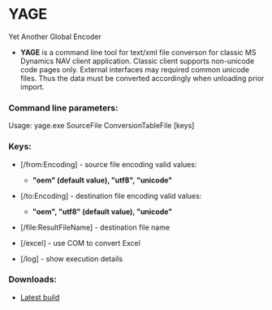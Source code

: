# YAGE
Yet Another Global Encoder

- **YAGE** is a command line tool for text/xml file converson for classic MS Dynamics NAV client application. Classic client supports non-unicode code pages only. External interfaces may required common unicode files. Thus the data must be converted accordingly when unloading prior import.

### Command line parameters:
Usage: yage.exe SourceFile ConversionTableFile [keys]

### Keys:
* [/from:Encoding] - source file encoding
valid values:
  - **"oem" (default value), "utf8", "unicode"**
  
* [/to:Encoding] - destination file encoding
valid values:
  - **"oem", "utf8" (default value), "unicode"**
  
* [/file:ResultFileName] - destination file name
* [/excel] - use COM to convert Excel
* [/log] - show execution details

### Downloads:
- [Latest build](https://github.com/incanav/yage/releases/latest)
